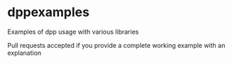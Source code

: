 # dppexamples

Examples of dpp usage with various libraries

Pull requests accepted if you provide a complete working example with an explanation
